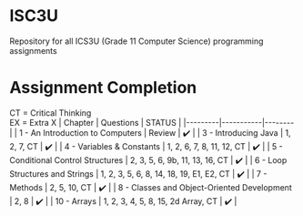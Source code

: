 # ISC3U
Repository for all ICS3U (Grade 11 Computer Science) programming assignments
# Assignment Completion
CT = Critical Thinking  
EX = Extra X
| Chapter | Questions | STATUS |
|---------|-----------|--------|
| 1 - An Introduction to Computers | Review | :heavy_check_mark: |
| 3 - Introducing Java | 1, 2, 7, CT | :heavy_check_mark: |
| 4 - Variables & Constants | 1, 2, 6, 7, 8, 11, 12, CT | :heavy_check_mark: |
| 5 - Conditional Control Structures | 2, 3, 5, 6, 9b, 11, 13, 16, CT | :heavy_check_mark: |
| 6 - Loop Structures and Strings | 1, 2, 3, 5, 6, 8, 14, 18, 19, E1, E2, CT | :heavy_check_mark: |
| 7 - Methods | 2, 5, 10, CT | :heavy_check_mark: |
| 8 - Classes and Object-Oriented Development | 2, 8 | :heavy_check_mark: |
| 10 - Arrays | 1, 2, 3, 4, 5, 8, 15, 2d Array, CT | :heavy_check_mark: |
